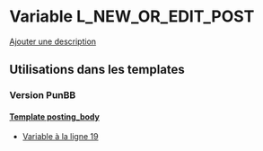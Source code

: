 # Variable L_NEW_OR_EDIT_POST
[Ajouter une description](https://fa-tvars.appspot.com/var/L_NEW_OR_EDIT_POST)

## Utilisations dans les templates

### Version PunBB

#### [Template posting_body](punbb/posting_body.md)
* [Variable &agrave; la ligne 19](../punbb/posting_body.tpl#L19)